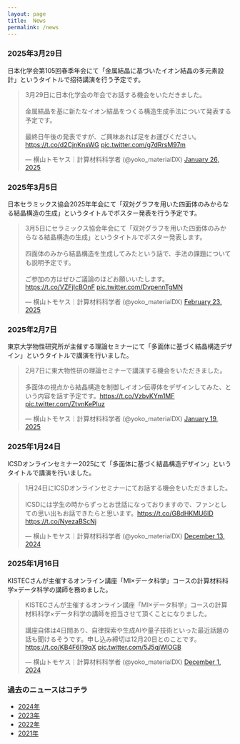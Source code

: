 ```yaml
---
layout: page
title:  News
permalink: /news
---
```




### 2025年3月29日
日本化学会第105回春季年会にて「金属結晶に基づいたイオン結晶の多元素設計」というタイトルで招待講演を行う予定です。
<blockquote class="twitter-tweet"><p lang="ja" dir="ltr">3月29日に日本化学会の年会でお話する機会をいただきました。<br><br>金属結晶を基に新たなイオン結晶をつくる構造生成手法について発表する予定です。<br><br>最終日午後の発表ですが、ご興味あれば足をお運びください。<a href="https://t.co/d2CjnKnsWG">https://t.co/d2CjnKnsWG</a> <a href="https://t.co/g7dRrsM97m">pic.twitter.com/g7dRrsM97m</a></p>&mdash; 横山トモヤス｜計算材料科学者 (@yoko_materialDX) <a href="https://twitter.com/yoko_materialDX/status/1883469934732206324?ref_src=twsrc%5Etfw">January 26, 2025</a></blockquote> <script async src="https://platform.twitter.com/widgets.js" charset="utf-8"></script>

### 2025年3月5日
日本セラミックス協会2025年年会にて「双対グラフを用いた四面体のみからなる結晶構造の生成」というタイトルでポスター発表を行う予定です。
<blockquote class="twitter-tweet"><p lang="ja" dir="ltr">3月5日にセラミックス協会年会にて「双対グラフを用いた四面体のみからなる結晶構造の生成」というタイトルでポスター発表します。<br><br>四面体のみから結晶構造を生成してみたという話で、手法の課題についても説明予定です。<br><br>ご参加の方はぜひご議論のほどお願いいたします。<a href="https://t.co/VZFjIcBOnF">https://t.co/VZFjIcBOnF</a> <a href="https://t.co/DvpennTgMN">pic.twitter.com/DvpennTgMN</a></p>&mdash; 横山トモヤス｜計算材料科学者 (@yoko_materialDX) <a href="https://twitter.com/yoko_materialDX/status/1893616797963948035?ref_src=twsrc%5Etfw">February 23, 2025</a></blockquote> <script async src="https://platform.twitter.com/widgets.js" charset="utf-8"></script>

### 2025年2月7日
東京大学物性研究所が主催する理論セミナーにて「多面体に基づく結晶構造デザイン」というタイトルで講演を行いました。
<blockquote class="twitter-tweet"><p lang="ja" dir="ltr">2月7日に東大物性研の理論セミナーで講演する機会をいただきました。<br><br>多面体の視点から結晶構造を制御しイオン伝導体をデザインしてみた、という内容を話す予定です。<a href="https://t.co/VzbvKYm1MF">https://t.co/VzbvKYm1MF</a> <a href="https://t.co/ZtvnKePluz">pic.twitter.com/ZtvnKePluz</a></p>&mdash; 横山トモヤス｜計算材料科学者 (@yoko_materialDX) <a href="https://twitter.com/yoko_materialDX/status/1880933220679651655?ref_src=twsrc%5Etfw">January 19, 2025</a></blockquote> <script async src="https://platform.twitter.com/widgets.js" charset="utf-8"></script>

### 2025年1月24日
ICSDオンラインセミナー2025にて「多面体に基づく結晶構造デザイン」というタイトルで講演を行いました。
<blockquote class="twitter-tweet"><p lang="ja" dir="ltr">1月24日にICSDオンラインセミナーにてお話する機会をいただきました。<br><br>ICSDには学生の時からずっとお世話になっておりますので、ファンとしての思い出もお話できたらと思います。<a href="https://t.co/G8dHKMU6ID">https://t.co/G8dHKMU6ID</a> <a href="https://t.co/NyezaBScNj">https://t.co/NyezaBScNj</a></p>&mdash; 横山トモヤス｜計算材料科学者 (@yoko_materialDX) <a href="https://twitter.com/yoko_materialDX/status/1867567777822986572?ref_src=twsrc%5Etfw">December 13, 2024</a></blockquote> <script async src="https://platform.twitter.com/widgets.js" charset="utf-8"></script>

### 2025年1月16日
KISTECさんが主催するオンライン講座「MI×データ科学」コースの計算材料科学×データ科学の講師を務めました。
<blockquote class="twitter-tweet"><p lang="ja" dir="ltr">KISTECさんが主催するオンライン講座「MI×データ科学」コースの計算材料科学×データ科学の講師を担当させて頂くことになりました。<br><br>講座自体は4日間あり、自律探索や生成AIや量子技術といった最近話題の話も聞けるそうです。申し込み締切は12月20日とのことです。<a href="https://t.co/KB4F6I19qX">https://t.co/KB4F6I19qX</a> <a href="https://t.co/5J5qjWlOGB">pic.twitter.com/5J5qjWlOGB</a></p>&mdash; 横山トモヤス｜計算材料科学者 (@yoko_materialDX) <a href="https://twitter.com/yoko_materialDX/status/1863176214544089279?ref_src=twsrc%5Etfw">December 1, 2024</a></blockquote> <script async src="https://platform.twitter.com/widgets.js" charset="utf-8"></script>



### 過去のニュースはコチラ
- [2024年](https://yokoyamatomoyasu.github.io/news-2024.html)
- [2023年](https://yokoyamatomoyasu.github.io/news-2023.html)
- [2022年](https://yokoyamatomoyasu.github.io/news-2022.html)
- [2021年](https://yokoyamatomoyasu.github.io/news-2021.html)



